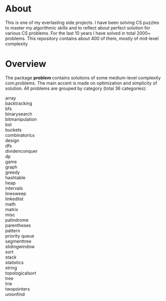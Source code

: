 
About 
============

This is one of my everlasting side projects. I have been solving CS puzzles to master my algorithmic skills and to reflect about perfect solution for various CS problems.
For the last 10 years I have solved in total 2000+ problems. This repository contains about 400 of them, mostly of mid-level complexity


Overview
===========

The package <b> problem </b> contains solutions of some medium-level complexity com.problems. The main accent is made on optimization and simplicity of solution. All problems are grouped by category (total 36 categories):

array <br/>
backtracking <br/>
bfs <br/>
binarysearch <br/>
bitmanipulation <br/>
bst <br/>
buckets <br/>
combinatorics <br/>
design <br/>
dfs <br/>
dividenconquer <br/>
dp <br/>
game <br/>
graph <br/>
greedy <br/>
hashtable <br/>
heap <br/>
intervals <br/>
linesweep <br/>
linkedlist <br/>
math <br/>
matrix <br/>
misc <br/>
palindrome <br/>
parentheses <br/>
pattern <br/>
priority queue <br/>
segmenttree <br/>
slidingwindow <br/>
sort <br/>
stack <br/>
statistics <br/>
string <br/>
topologicalsort <br/>
tree <br/>
trie <br/>
twopointers <br/>
unionfind

